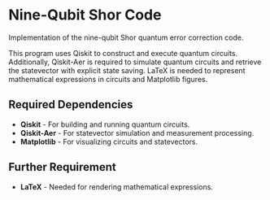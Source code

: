 # Nine-Qubit Shor Code
Implementation of the nine-qubit Shor quantum error correction code.

This program uses Qiskit to construct and execute quantum circuits.
Additionally, Qiskit-Aer is required to simulate quantum circuits and
retrieve the statevector with explicit state saving. LaTeX is needed to
represent mathematical expressions in circuits and Matplotlib figures.

## Required Dependencies
- **Qiskit** - For building and running quantum circuits.
- **Qiskit-Aer** - For statevector simulation and measurement processing.
- **Matplotlib** - For visualizing circuits and statevectors.
## Further Requirement
- **LaTeX** - Needed for rendering mathematical expressions.
